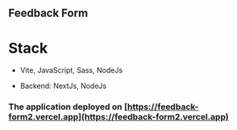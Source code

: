 
## Feedback Form
# Stack
- Vite, JavaScript, Sass, NodeJs

- Backend: NextJs, NodeJs


### The application deployed on [https://feedback-form2.vercel.app](https://feedback-form2.vercel.app)